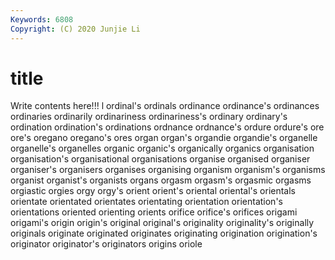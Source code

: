 ```yaml
---
Keywords: 6808
Copyright: (C) 2020 Junjie Li
---
```


# title

Write contents here!!!
l 
ordinal's 
ordinals
ordinance 
ordinance's 
ordinances 
ordinaries 
ordinarily 
ordinariness 
ordinariness's 
ordinary 
ordinary's 
ordination
ordination's 
ordinations 
ordnance 
ordnance's 
ordure 
ordure's 
ore 
ore's 
oregano 
oregano's
ores 
organ 
organ's 
organdie 
organdie's 
organelle 
organelle's 
organelles 
organic 
organic's
organically 
organics 
organisation 
organisation's 
organisational 
organisations 
organise 
organised 
organiser 
organiser's
organisers 
organises 
organising 
organism 
organism's 
organisms 
organist 
organist's 
organists 
organs
orgasm 
orgasm's 
orgasmic 
orgasms 
orgiastic 
orgies 
orgy 
orgy's 
orient 
orient's
oriental 
oriental's 
orientals 
orientate 
orientated 
orientates 
orientating 
orientation 
orientation's 
orientations
oriented 
orienting 
orients 
orifice 
orifice's 
orifices 
origami 
origami's 
origin 
origin's
original 
original's 
originality 
originality's 
originally 
originals 
originate 
originated 
originates 
originating
origination 
origination's 
originator 
originator's 
originators 
origins 
oriole 
